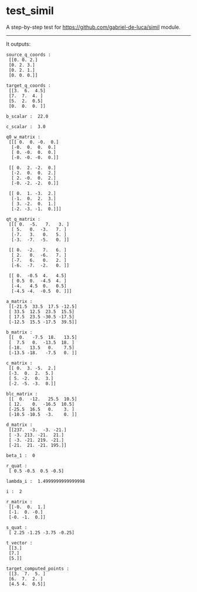 # test_simil
A step-by-step test for https://github.com/gabriel-de-luca/simil module.

----
It outputs:
    
    source_q_coords :
     [[0. 0. 2.]
     [0. 2. 3.]
     [0. 2. 1.]
     [0. 0. 0.]]
     
    target_q_coords :
     [[3.  6.  4.5]
     [7.  7.  4. ]
     [5.  2.  0.5]
     [0.  0.  0. ]]
    
    b_scalar :  22.0
    
    c_scalar :  3.0
    
    q0_w_matrix :
     [[[ 0.  0. -0.  0.]
      [-0.  0.  0.  0.]
      [ 0. -0.  0.  0.]
      [-0. -0. -0.  0.]]
    
     [[ 0.  2. -2.  0.]
      [-2.  0.  0.  2.]
      [ 2. -0.  0.  2.]
      [-0. -2. -2.  0.]]
    
     [[ 0.  1. -3.  2.]
      [-1.  0.  2.  3.]
      [ 3. -2.  0.  1.]
      [-2. -3. -1.  0.]]]
    
    qt_q_matrix :
     [[[ 0.  -5.   7.   3. ]
      [ 5.   0.  -3.   7. ]
      [-7.   3.   0.   5. ]
      [-3.  -7.  -5.   0. ]]
    
     [[ 0.  -2.   7.   6. ]
      [ 2.   0.  -6.   7. ]
      [-7.   6.   0.   2. ]
      [-6.  -7.  -2.   0. ]]
     
     [[ 0.  -0.5  4.   4.5]
      [ 0.5  0.  -4.5  4. ]
      [-4.   4.5  0.   0.5]
      [-4.5 -4.  -0.5  0. ]]]
    
    a_matrix :
     [[-21.5  33.5  17.5 -12.5]
     [ 33.5  12.5  23.5  15.5]
     [ 17.5  23.5 -30.5 -17.5]
     [-12.5  15.5 -17.5  39.5]]
    
    b_matrix :
     [[  0.   -7.5  18.   13.5]
     [  7.5   0.  -13.5  18. ]
     [-18.   13.5   0.    7.5]
     [-13.5 -18.   -7.5   0. ]]
    
    c_matrix :
     [[ 0.  3. -5.  2.]
     [-3.  0.  2.  5.]
     [ 5. -2.  0.  3.]
     [-2. -5. -3.  0.]]
    
    blc_matrix :
     [[  0.  -12.   25.5  10.5]
     [ 12.    0.  -16.5  10.5]
     [-25.5  16.5   0.    3. ]
     [-10.5 -10.5  -3.    0. ]]
    
    d_matrix :
     [[237.  -3.  -3. -21.]
     [ -3. 213. -21.  21.]
     [ -3. -21. 219. -21.]
     [-21.  21. -21. 195.]]
    
    beta_1 :  0
    
    r_quat :
     [ 0.5 -0.5  0.5 -0.5]
    
    lambda_i :  1.4999999999999998
    
    i :  2
    
    r_matrix :
     [[-0.  0.  1.]
     [-1.  0. -0.]
     [-0. -1.  0.]]
    
    s_quat :
     [ 2.25 -1.25 -3.75 -0.25]

    t_vector :
     [[3.]
     [7.]
     [5.]]
    
    target_computed_points :
     [[3.  7.  5. ]
     [6.  7.  2. ]
     [4.5 4.  0.5]]
